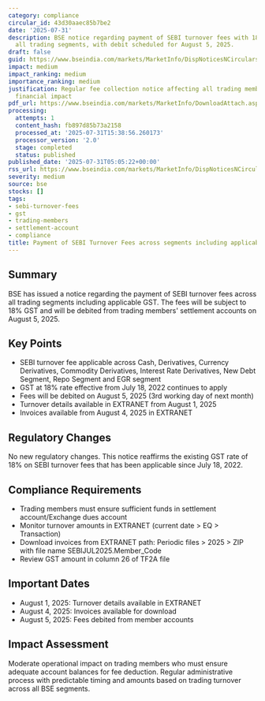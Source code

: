 ```yaml
---
category: compliance
circular_id: 43d30aaec85b7be2
date: '2025-07-31'
description: BSE notice regarding payment of SEBI turnover fees with 18% GST across
  all trading segments, with debit scheduled for August 5, 2025.
draft: false
guid: https://www.bseindia.com/markets/MarketInfo/DispNoticesNCirculars.aspx?Noticeid={C7D263B2-47EB-4DCD-B3BF-821E25CA6518}&noticeno=20250731-2&dt=07/31/2025&icount=2&totcount=57&flag=0
impact: medium
impact_ranking: medium
importance_ranking: medium
justification: Regular fee collection notice affecting all trading members with moderate
  financial impact
pdf_url: https://www.bseindia.com/markets/MarketInfo/DownloadAttach.aspx?id=20250731-2&attachedId=
processing:
  attempts: 1
  content_hash: fb897d85b73a2158
  processed_at: '2025-07-31T15:38:56.260173'
  processor_version: '2.0'
  stage: completed
  status: published
published_date: '2025-07-31T05:05:22+00:00'
rss_url: https://www.bseindia.com/markets/MarketInfo/DispNoticesNCirculars.aspx?Noticeid={C7D263B2-47EB-4DCD-B3BF-821E25CA6518}&noticeno=20250731-2&dt=07/31/2025&icount=2&totcount=57&flag=0
severity: medium
source: bse
stocks: []
tags:
- sebi-turnover-fees
- gst
- trading-members
- settlement-account
- compliance
title: Payment of SEBI Turnover Fees across segments including applicable GST
---
```


## Summary

BSE has issued a notice regarding the payment of SEBI turnover fees across all trading segments including applicable GST. The fees will be subject to 18% GST and will be debited from trading members' settlement accounts on August 5, 2025.

## Key Points

- SEBI turnover fee applicable across Cash, Derivatives, Currency Derivatives, Commodity Derivatives, Interest Rate Derivatives, New Debt Segment, Repo Segment and EGR segment
- GST at 18% rate effective from July 18, 2022 continues to apply
- Fees will be debited on August 5, 2025 (3rd working day of next month)
- Turnover details available in EXTRANET from August 1, 2025
- Invoices available from August 4, 2025 in EXTRANET

## Regulatory Changes

No new regulatory changes. This notice reaffirms the existing GST rate of 18% on SEBI turnover fees that has been applicable since July 18, 2022.

## Compliance Requirements

- Trading members must ensure sufficient funds in settlement account/Exchange dues account
- Monitor turnover amounts in EXTRANET (current date > EQ > Transaction)
- Download invoices from EXTRANET path: Periodic files > 2025 > ZIP with file name SEBIJUL2025.Member_Code
- Review GST amount in column 26 of TF2A file

## Important Dates

- August 1, 2025: Turnover details available in EXTRANET
- August 4, 2025: Invoices available for download
- August 5, 2025: Fees debited from member accounts

## Impact Assessment

Moderate operational impact on trading members who must ensure adequate account balances for fee deduction. Regular administrative process with predictable timing and amounts based on trading turnover across all BSE segments.